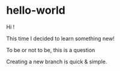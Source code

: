 # hello-world
Hi !

This time I decided to learn something new!

To be or not to be, this is a question

Creating a new branch is quick & simple.
